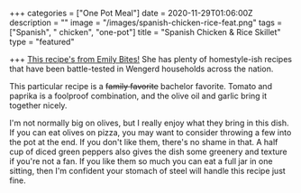 +++
categories = ["One Pot Meal"]
date = 2020-11-29T01:06:00Z
description = ""
image = "/images/spanish-chicken-rice-feat.png"
tags = ["Spanish", " chicken", "one-pot"]
title = "Spanish Chicken & Rice Skillet"
type = "featured"

+++
[This recipe's from Emily Bites!](https://emilybites.com/2018/07/spanish-chicken-and-rice-skillet.html "Spanish Chicken & Rice") She has plenty of homestyle-ish recipes that have been battle-tested in Wengerd households across the nation.

This particular recipe is a ~~family favorite~~ bachelor favorite. Tomato and paprika is a foolproof combination, and the olive oil and garlic bring it together nicely.

I'm not normally big on olives, but I really enjoy what they bring in this dish. If you can eat olives on pizza, you may want to consider throwing a few into the pot at the end. If you don't like them, there's no shame in that. A half cup of diced green peppers also gives the dish some greenery and texture if you're not a fan. If you like them so much you can eat a full jar in one sitting, then I'm confident your stomach of steel will handle this recipe just fine.